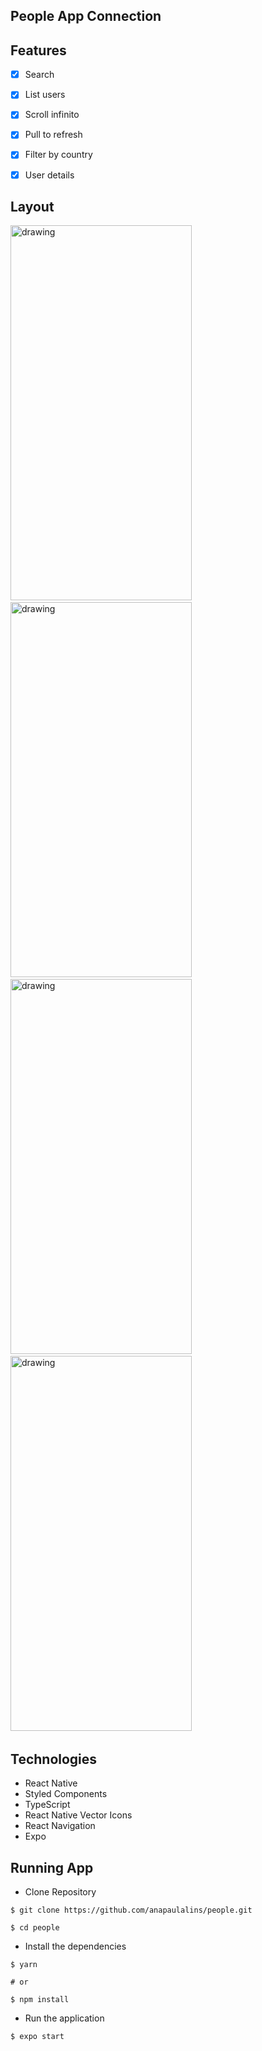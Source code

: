 
## People App Connection

## **Features**
- [x] Search 
- [x] List users
- [x] Scroll infinito
- [x] Pull to refresh
- [x] Filter by country
- [x] User details


## **Layout**
<p align="left">
<img src="https://user-images.githubusercontent.com/46818637/124797997-45a49800-df29-11eb-8f3e-0e45413289a8.jpg" alt="drawing" width="290" height="600"/>
&nbsp;&nbsp;&nbsp&nbsp
<img src="https://user-images.githubusercontent.com/46818637/124798050-52c18700-df29-11eb-9614-fe843418965d.jpg" alt="drawing" width="290" height="600"/>
&nbsp;&nbsp;&nbsp&nbsp
<img src="https://user-images.githubusercontent.com/46818637/124798089-5ce38580-df29-11eb-90c4-96d3903ce215.jpg" alt="drawing" width="290" height="600"/>
&nbsp;&nbsp;&nbsp&nbsp
<img src="https://user-images.githubusercontent.com/46818637/124798132-679e1a80-df29-11eb-9722-d5e012a9fb3f.jpg" alt="drawing" width="290" height="600"/>
&nbsp;&nbsp;&nbsp&nbsp
<p/>

## **Technologies** 
- React Native
- Styled Components
- TypeScript
- React Native Vector Icons
- React Navigation
- Expo

##  Running App
- Clone Repository 
```
$ git clone https://github.com/anapaulalins/people.git

$ cd people
```

- Install the dependencies 
```
$ yarn

# or

$ npm install
```

- Run the application
```
$ expo start
```
